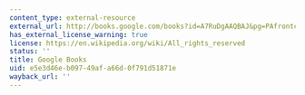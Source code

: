 ```yaml
---
content_type: external-resource
external_url: http://books.google.com/books?id=A7RuDgAAQBAJ&pg=PAfrontcover
has_external_license_warning: true
license: https://en.wikipedia.org/wiki/All_rights_reserved
status: ''
title: Google Books
uid: e5e3d46e-b097-49af-a66d-0f791d51871e
wayback_url: ''
---
```

